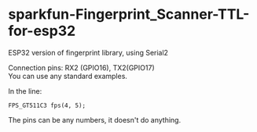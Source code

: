 # sparkfun-Fingerprint_Scanner-TTL-for-esp32
ESP32 version of fingerprint library, using Serial2   

Connection pins: RX2 (GPIO16), TX2(GPIO17)  
You can use any standard examples.  
   
In the line:
```
FPS_GT511C3 fps(4, 5); 
```
The pins can be any numbers, it doesn't do anything.
